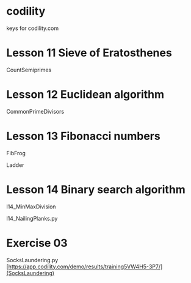 # codility
keys for codility.com

# Lesson 11 Sieve of Eratosthenes
CountSemiprimes

# Lesson 12 Euclidean algorithm
CommonPrimeDivisors


# Lesson 13 Fibonacci numbers
FibFrog

Ladder

# Lesson 14 Binary search algorithm
l14_MinMaxDivision

l14_NailingPlanks.py

# Exercise 03
SocksLaundering.py [https://app.codility.com/demo/results/training5VW4H5-3P7/](SocksLaundering)
